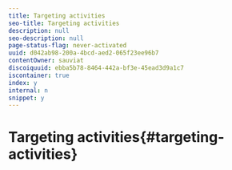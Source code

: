 ```yaml
---
title: Targeting activities
seo-title: Targeting activities
description: null
seo-description: null
page-status-flag: never-activated
uuid: d042ab98-200a-4bcd-aed2-065f23ee96b7
contentOwner: sauviat
discoiquuid: ebba5b78-8464-442a-bf3e-45ead3d9a1c7
iscontainer: true
index: y
internal: n
snippet: y
---
```


# Targeting activities{#targeting-activities}


